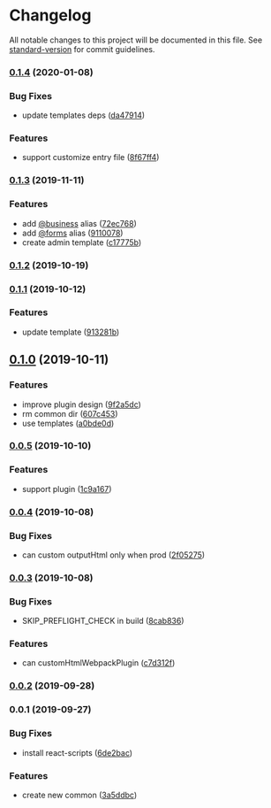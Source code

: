 # Changelog

All notable changes to this project will be documented in this file. See [standard-version](https://github.com/conventional-changelog/standard-version) for commit guidelines.

### [0.1.4](https://github.com/pea-team/pea-cli/compare/v0.1.3...v0.1.4) (2020-01-08)


### Bug Fixes

* update templates deps ([da47914](https://github.com/pea-team/pea-cli/commit/da47914))


### Features

* support customize entry file ([8f67ff4](https://github.com/pea-team/pea-cli/commit/8f67ff4))

### [0.1.3](https://github.com/pea-team/pea-cli/compare/v0.1.2...v0.1.3) (2019-11-11)


### Features

* add [@business](https://github.com/business) alias ([72ec768](https://github.com/pea-team/pea-cli/commit/72ec768))
* add [@forms](https://github.com/forms) alias ([9110078](https://github.com/pea-team/pea-cli/commit/9110078))
* create admin template ([c17775b](https://github.com/pea-team/pea-cli/commit/c17775b))

### [0.1.2](https://github.com/pea-team/pea-cli/compare/v0.1.1...v0.1.2) (2019-10-19)

### [0.1.1](https://github.com/pea-team/pea-cli/compare/v0.1.0...v0.1.1) (2019-10-12)


### Features

* update template ([913281b](https://github.com/pea-team/pea-cli/commit/913281b))

## [0.1.0](https://github.com/pea-team/pea-cli/compare/v0.0.5...v0.1.0) (2019-10-11)


### Features

* improve plugin design ([9f2a5dc](https://github.com/pea-team/pea-cli/commit/9f2a5dc))
* rm common dir ([607c453](https://github.com/pea-team/pea-cli/commit/607c453))
* use templates ([a0bde0d](https://github.com/pea-team/pea-cli/commit/a0bde0d))

### [0.0.5](https://github.com/pea-team/pea-cli/compare/v0.0.4...v0.0.5) (2019-10-10)


### Features

* support plugin ([1c9a167](https://github.com/pea-team/pea-cli/commit/1c9a167))

### [0.0.4](https://github.com/pea-team/pea-cli/compare/v0.0.3...v0.0.4) (2019-10-08)


### Bug Fixes

* can custom outputHtml only when prod ([2f05275](https://github.com/pea-team/pea-cli/commit/2f05275))

### [0.0.3](https://github.com/pea-team/pea-cli/compare/v0.0.2...v0.0.3) (2019-10-08)


### Bug Fixes

* SKIP_PREFLIGHT_CHECK in build ([8cab836](https://github.com/pea-team/pea-cli/commit/8cab836))


### Features

* can  customHtmlWebpackPlugin ([c7d312f](https://github.com/pea-team/pea-cli/commit/c7d312f))

### [0.0.2](https://github.com/pea-team/pea-cli/compare/v0.0.1...v0.0.2) (2019-09-28)

### 0.0.1 (2019-09-27)


### Bug Fixes

* install react-scripts ([6de2bac](https://github.com/pea-team/pea-cli/commit/6de2bac))


### Features

* create new common ([3a5ddbc](https://github.com/pea-team/pea-cli/commit/3a5ddbc))
